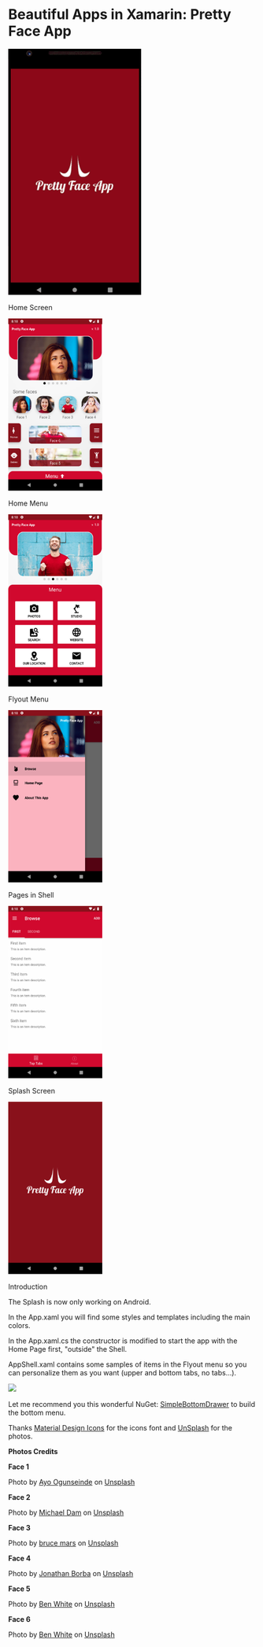 # Beautiful Apps in Xamarin: Pretty Face App

![GIF](./Media/PrettyFaceApp.gif)

Home Screen

<img width="191" height="350" src="./Media/Preview1.jpg" />

Home Menu

<img width="191" height="350" src="./Media/Preview2.jpg" />

Flyout Menu

<img width="191" height="350" src="./Media/Preview3.jpg" />

Pages in Shell

<img width="191" height="350" src="./Media/Preview4.jpg" />

Splash Screen

<img width="191" height="350" src="./Media/Preview5.jpg" />


Introduction

The Splash is now only working on Android.

In the App.xaml you will find some styles and templates including the main colors.

In the App.xaml.cs the constructor is modified to start the app with the Home Page first, "outside" the Shell.

AppShell.xaml contains some samples of items in the Flyout menu so you can personalize them as you want (upper and bottom tabs, no tabs...).

<a href="https://snppts.dev/author/InnovoTecnologias"><img src="https://www.snppts.dev/img/snppts-badge.jpg" /></a>


Let me recommend you this wonderful NuGet: [SimpleBottomDrawer](https://github.com/galadril/Xam.Plugin.SimpleBottomDrawer) to build the bottom menu.


Thanks [Material Design Icons](https://www.materialdesignicons.com/) for the icons font and [UnSplash](https://www.unsplash.com/) for the photos.

<b>Photos Credits</b>

<b>Face 1</b>

Photo by [Ayo Ogunseinde](https://unsplash.com/@armedshutter?utm_source=unsplash&utm_medium=referral&utm_content=creditCopyText) on [Unsplash](https://unsplash.com/photos/pOVy61t9NeA?utm_source=unsplash&utm_medium=referral&utm_content=creditCopyText)

<b>Face 2</b>

Photo by [Michael Dam](https://unsplash.com/@michaeldam?utm_source=unsplash&utm_medium=referral&utm_content=creditCopyText) on [Unsplash](https://unsplash.com/?utm_source=unsplash&utm_medium=referral&utm_content=creditCopyText)

<b>Face 3</b>

Photo by [bruce mars](https://unsplash.com/@brucemars?utm_source=unsplash&utm_medium=referral&utm_content=creditCopyText) on [Unsplash](https://unsplash.com/?utm_source=unsplash&utm_medium=referral&utm_content=creditCopyText)

<b>Face 4</b>

Photo by [Jonathan Borba](https://unsplash.com/@jonathanborba?utm_source=unsplash&utm_medium=referral&utm_content=creditCopyText) on [Unsplash](https://unsplash.com/?utm_source=unsplash&utm_medium=referral&utm_content=creditCopyText)

<b>Face 5</b>

Photo by [Ben White](https://unsplash.com/@benwhitephotography?utm_source=unsplash&utm_medium=referral&utm_content=creditCopyText) on [Unsplash](https://unsplash.com/?utm_source=unsplash&utm_medium=referral&utm_content=creditCopyText)

<b>Face 6</b>

Photo by [Ben White](https://unsplash.com/@benwhitephotography?utm_source=unsplash&utm_medium=referral&utm_content=creditCopyText) on [Unsplash](https://unsplash.com/s/photos/kid?utm_source=unsplash&utm_medium=referral&utm_content=creditCopyText)
